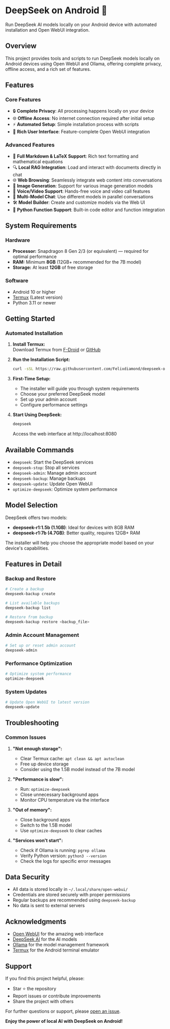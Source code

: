 # DeepSeek on Android 🚀

Run DeepSeek AI models locally on your Android device with automated installation and Open WebUI integration.

## Overview

This project provides tools and scripts to run DeepSeek models locally on Android devices using Open WebUI and Ollama, offering complete privacy, offline access, and a rich set of features.

## Features

### Core Features
- 🔒 **Complete Privacy**: All processing happens locally on your device
- 🌐 **Offline Access**: No internet connection required after initial setup
- ⚡ **Automated Setup**: Simple installation process with scripts
- 🎨 **Rich User Interface**: Feature-complete Open WebUI integration

### Advanced Features
- 📝 **Full Markdown & LaTeX Support**: Rich text formatting and mathematical equations
- 🔍 **Local RAG Integration**: Load and interact with documents directly in chat
- 🌐 **Web Browsing**: Seamlessly integrate web content into conversations
- 🎨 **Image Generation**: Support for various image generation models
- 🎤 **Voice/Video Support**: Hands-free voice and video call features
- 🔄 **Multi-Model Chat**: Use different models in parallel conversations
- 🛠️ **Model Builder**: Create and customize models via the Web UI
- 🐍 **Python Function Support**: Built-in code editor and function integration

## System Requirements

### Hardware
- **Processor:** Snapdragon 8 Gen 2/3 (or equivalent) — required for optimal performance
- **RAM:** Minimum **8GB** (12GB+ recommended for the 7B model)
- **Storage:** At least **12GB** of free storage

### Software
- Android 10 or higher
- [Termux](https://github.com/termux/termux-app/releases) (Latest version)
- Python 3.11 or newer

## Getting Started

### Automated Installation

1. **Install Termux:**  
   Download Termux from [F-Droid](https://f-droid.org/packages/com.termux/) or [GitHub](https://github.com/termux/termux-app/releases)

2. **Run the Installation Script:**  
   ```bash
   curl -sSL https://raw.githubusercontent.com/Felixdiamond/deepseek-on-android/bankai/install.sh | bash
   ```

3. **First-Time Setup:**
   - The installer will guide you through system requirements
   - Choose your preferred DeepSeek model
   - Set up your admin account
   - Configure performance settings

4. **Start Using DeepSeek:**
   ```bash
   deepseek
   ```
   Access the web interface at http://localhost:8080

## Available Commands

- `deepseek`: Start the DeepSeek services
- `deepseek-stop`: Stop all services
- `deepseek-admin`: Manage admin account
- `deepseek-backup`: Manage backups
- `deepseek-update`: Update Open WebUI
- `optimize-deepseek`: Optimize system performance

## Model Selection

DeepSeek offers two models:
- **deepseek-r1:1.5b (1.1GB)**: Ideal for devices with 8GB RAM
- **deepseek-r1:7b (4.7GB)**: Better quality, requires 12GB+ RAM

The installer will help you choose the appropriate model based on your device's capabilities.

## Features in Detail

### Backup and Restore
```bash
# Create a backup
deepseek-backup create

# List available backups
deepseek-backup list

# Restore from backup
deepseek-backup restore <backup_file>
```

### Admin Account Management
```bash
# Set up or reset admin account
deepseek-admin
```

### Performance Optimization
```bash
# Optimize system performance
optimize-deepseek
```

### System Updates
```bash
# Update Open WebUI to latest version
deepseek-update
```

## Troubleshooting

### Common Issues

1. **"Not enough storage":**
   - Clear Termux cache: `apt clean && apt autoclean`
   - Free up device storage
   - Consider using the 1.5B model instead of the 7B model

2. **"Performance is slow":**
   - Run: `optimize-deepseek`
   - Close unnecessary background apps
   - Monitor CPU temperature via the interface

3. **"Out of memory":**
   - Close background apps
   - Switch to the 1.5B model
   - Use `optimize-deepseek` to clear caches

4. **"Services won't start":**
   - Check if Ollama is running: `pgrep ollama`
   - Verify Python version: `python3 --version`
   - Check the logs for specific error messages

## Data Security

- All data is stored locally in `~/.local/share/open-webui/`
- Credentials are stored securely with proper permissions
- Regular backups are recommended using `deepseek-backup`
- No data is sent to external servers

## Acknowledgments

- [Open WebUI](https://github.com/open-webui/open-webui) for the amazing web interface
- [DeepSeek AI](https://github.com/deepseek-ai) for the AI models
- [Ollama](https://github.com/ollama/ollama) for the model management framework
- [Termux](https://github.com/termux) for the Android terminal emulator

## Support

If you find this project helpful, please:
- Star ⭐ the repository
- Report issues or contribute improvements
- Share the project with others

For further questions or support, please [open an issue](../../issues).

**Enjoy the power of local AI with DeepSeek on Android!**